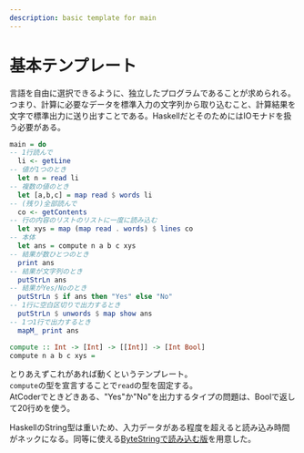 ```yaml
---
description: basic template for main
---
```


# 基本テンプレート

言語を自由に選択できるように、独立したプログラムであることが求められる。つまり、計算に必要なデータを標準入力の文字列から取り込むこと、計算結果を文字で標準出力に送り出すことである。HaskellだとそのためにはIOモナドを扱う必要がある。

```haskell
main = do
-- 1行読んで
  li <- getLine
-- 値が1つのとき
  let n = read li
-- 複数の値のとき
  let [a,b,c] = map read $ words li
-- (残り)全部読んで
  co <- getContents
-- 行の内容のリストのリストに一度に読み込む
  let xys = map (map read . words) $ lines co
-- 本体
  let ans = compute n a b c xys
-- 結果が数ひとつのとき
  print ans
-- 結果が文字列のとき
  putStrLn ans
-- 結果がYes/Noのとき
  putStrLn $ if ans then "Yes" else "No"
-- 1行に空白区切りで出力するとき
  putStrLn $ unwords $ map show ans
-- 1つ1行で出力するとき
  mapM_ print ans

compute :: Int -> [Int] -> [[Int]] -> [Int Bool]
compute n a b c xys =
```

とりあえずこれがあれば動くというテンプレート。  
`compute`の型を宣言することで`read`の型を固定する。  
AtCoderでときどきある、"Yes"か"No"を出力するタイプの問題は、Boolで返して20行めを使う。

HaskellのString型は重いため、入力データがある程度を超えると読み込み時間がネックになる。同等に使える[ByteStringで読み込む版](bytestring-template.md)を用意した。

